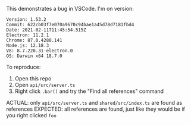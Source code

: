 This demonstrates a bug in VSCode. I'm on version:

```
Version: 1.53.2
Commit: 622cb03f7e070a9670c94bae1a45d78d7181fbd4
Date: 2021-02-11T11:45:54.515Z
Electron: 11.2.1
Chrome: 87.0.4280.141
Node.js: 12.18.3
V8: 8.7.220.31-electron.0
OS: Darwin x64 18.7.0
```

To reproduce:

1. Open this repo
2. Open `api/src/server.ts`
3. Right click `.bar()` and try the "Find all references" command

ACTUAL: only `api/src/server.ts` and `shared/src/index.ts` are found as references
EXPECTED: all references are found, just like they would be if you right clicked `foo`
